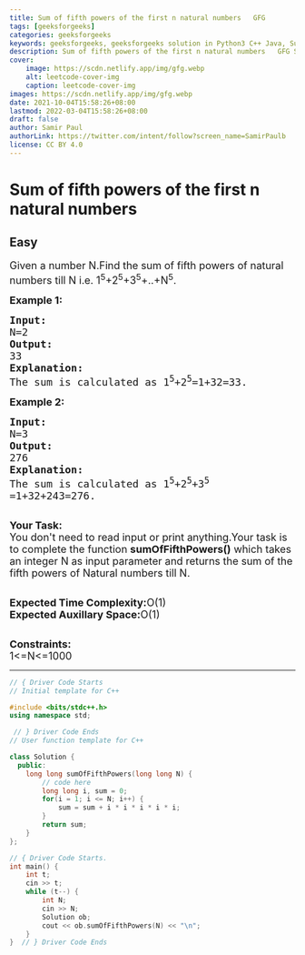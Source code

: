 ```yaml
---
title: Sum of fifth powers of the first n natural numbers   GFG
tags: [geeksforgeeks]
categories: geeksforgeeks
keywords: geeksforgeeks, geeksforgeeks solution in Python3 C++ Java, Sum of fifth powers of the first n natural numbers - GFG solution
description: Sum of fifth powers of the first n natural numbers   GFG Solution Explained
cover:
    image: https://scdn.netlify.app/img/gfg.webp
    alt: leetcode-cover-img
    caption: leetcode-cover-img
images: https://scdn.netlify.app/img/gfg.webp
date: 2021-10-04T15:58:26+08:00
lastmod: 2022-03-04T15:58:26+08:00
draft: false
author: Samir Paul
authorLink: https://twitter.com/intent/follow?screen_name=SamirPaulb
license: CC BY 4.0
---
```



# Sum of fifth powers of the first n natural numbers
## Easy
<div class="problem-statement">
                <p></p><p><span style="font-size:18px">Given a number N.Find the sum of fifth powers of natural numbers till N i.e. 1<sup>5</sup>+2<sup>5</sup>+3<sup>5</sup>+..+N<sup>5</sup>.</span></p>

<p><span style="font-size:18px"><strong>Example 1:</strong></span></p>

<pre><span style="font-size:18px"><strong>Input:</strong>
N=2
<strong>Output:</strong>
33
<strong>Explanation:</strong>
The sum is calculated as 1<sup>5</sup>+2<sup>5</sup>=1+32=33.</span></pre>

<p><span style="font-size:18px"><strong>Example 2:</strong></span></p>

<pre><span style="font-size:18px"><strong>Input:</strong>
N=3
<strong>Output:</strong>
276
<strong>Explanation:</strong>
The sum is calculated as 1<sup>5</sup>+2<sup>5</sup>+3<sup>5</sup>
=1+32+243=276.</span></pre>

<p><br>
<span style="font-size:18px"><strong>Your Task:</strong><br>
You don't need to read input or print anything.Your task is to complete the function <strong>sumOfFifthPowers()</strong> which takes an integer N as input parameter and returns the sum of the fifth powers of Natural numbers till N.</span></p>

<p><br>
<span style="font-size:18px"><strong>Expected Time Complexity:</strong>O(1)<br>
<strong>Expected Auxillary Space:</strong>O(1)</span></p>

<p><br>
<span style="font-size:18px"><strong>Constraints:</strong><br>
1&lt;=N&lt;=1000</span></p>
 <p></p>
            </div>

---




```cpp
// { Driver Code Starts
// Initial template for C++

#include <bits/stdc++.h>
using namespace std;

 // } Driver Code Ends
// User function template for C++

class Solution {
  public:
    long long sumOfFifthPowers(long long N) {
        // code here
        long long i, sum = 0;
        for(i = 1; i <= N; i++) {
            sum = sum + i * i * i * i * i;
        }
        return sum;
    }
};

// { Driver Code Starts.
int main() {
    int t;
    cin >> t;
    while (t--) {
        int N;
        cin >> N;
        Solution ob;
        cout << ob.sumOfFifthPowers(N) << "\n";
    }
}  // } Driver Code Ends
```
